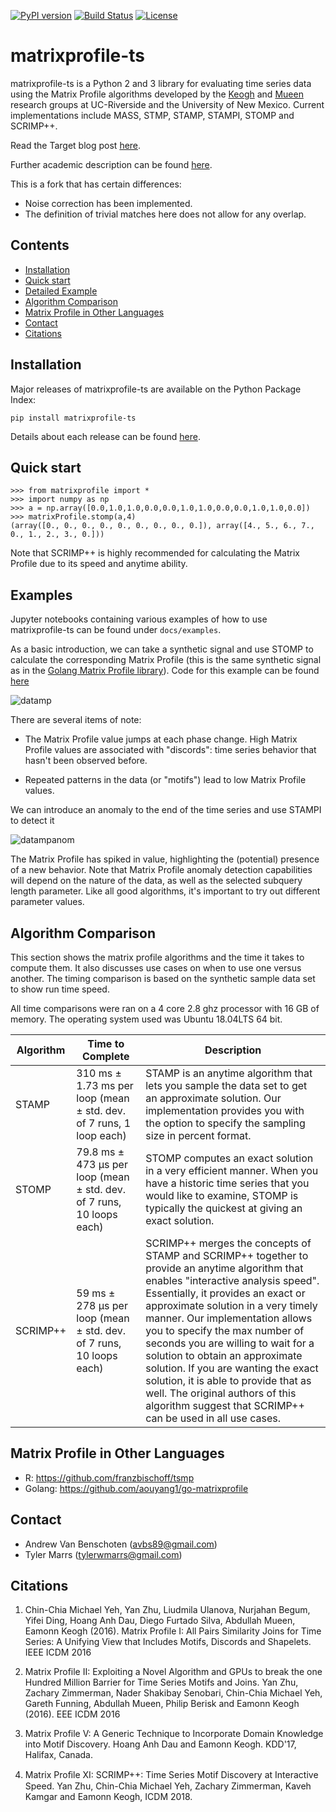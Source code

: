 [![PyPI version](https://badge.fury.io/py/matrixprofile-ts.svg)](https://badge.fury.io/py/matrixprofile-ts)
[![Build Status](https://travis-ci.org/target/matrixprofile-ts.svg)](https://travis-ci.org/target/matrixprofile-ts)
[![License](https://img.shields.io/badge/License-Apache%202.0-blue.svg)](https://opensource.org/licenses/Apache-2.0)
# matrixprofile-ts

matrixprofile-ts is a Python 2 and 3 library for evaluating time series data using the Matrix Profile algorithms developed by the [Keogh](https://www.cs.ucr.edu/~eamonn/MatrixProfile.html) and [Mueen](https://www.cs.unm.edu/~mueen/) research groups at UC-Riverside and the University of New Mexico. Current implementations include MASS, STMP, STAMP, STAMPI, STOMP and SCRIMP++.

Read the Target blog post [here](https://tech.target.com/2018/12/11/matrix-profile.html).

Further academic description can be found [here](https://www.cs.ucr.edu/~eamonn/MatrixProfile.html).

This is a fork that has certain differences:
- Noise correction has been implemented.
- The definition of trivial matches here does not allow for any overlap.

## Contents
- [Installation](#installation)
- [Quick start](#quick-start)
- [Detailed Example](#detailed-example)
- [Algorithm Comparison](#algorithm-comparison)
- [Matrix Profile in Other Languages](#matrix-profile-in-other-languages)
- [Contact](#contact)
- [Citations](#citations)

## Installation

Major releases of matrixprofile-ts are available on the Python Package Index:

`pip install matrixprofile-ts`

Details about each release can be found [here](https://github.com/target/matrixprofile-ts/blob/master/docs/Releases.md).

## Quick start

```
>>> from matrixprofile import *
>>> import numpy as np
>>> a = np.array([0.0,1.0,1.0,0.0,0.0,1.0,1.0,0.0,0.0,1.0,1.0,0.0])
>>> matrixProfile.stomp(a,4)
(array([0., 0., 0., 0., 0., 0., 0., 0., 0.]), array([4., 5., 6., 7., 0., 1., 2., 3., 0.]))
```
Note that SCRIMP++ is highly recommended for calculating the Matrix Profile due to its speed and anytime ability.

## Examples

Jupyter notebooks containing various examples of how to use matrixprofile-ts can be found under `docs/examples`.

As a basic introduction, we can take a synthetic signal and use STOMP to calculate the corresponding Matrix Profile (this is the same synthetic signal as in the [Golang Matrix Profile library](https://github.com/aouyang1/go-matrixprofile)). Code for this example can be found [here](https://github.com/target/matrixprofile-ts/blob/master/docs/examples/Matrix_Profile_Tutorial.ipynb)

![datamp](https://github.com/target/matrixprofile-ts/blob/master/datamp.png)


There are several items of note:

- The Matrix Profile value jumps at each phase change. High Matrix Profile values are associated with "discords": time series behavior that hasn't been observed before.

- Repeated patterns in the data (or "motifs") lead to low Matrix Profile values.


We can introduce an anomaly to the end of the time series and use STAMPI to detect it

![datampanom](https://github.com/target/matrixprofile-ts/blob/master/datampanom.png)

The Matrix Profile has spiked in value, highlighting the (potential) presence of a new behavior. Note that Matrix Profile anomaly detection capabilities will depend on the nature of the data, as well as the selected subquery length parameter. Like all good algorithms, it's important to try out different parameter values.

## Algorithm Comparison

This section shows the matrix profile algorithms and the time it takes to compute them. It also discusses use cases on when to use one versus another. The timing comparison is based on the synthetic sample data set to show run time speed.

All time comparisons were ran on a 4 core 2.8 ghz processor with 16 GB of memory. The operating system used was Ubuntu 18.04LTS 64 bit.

| Algorithm | Time to Complete                                                       | Description                                                                                                                                                                                                                                                                                                                                                                                                                                                                                                                                  |
|-----------|------------------------------------------------------------------------|----------------------------------------------------------------------------------------------------------------------------------------------------------------------------------------------------------------------------------------------------------------------------------------------------------------------------------------------------------------------------------------------------------------------------------------------------------------------------------------------------------------------------------------------|
| STAMP     | 310 ms ± 1.73 ms per loop (mean ± std. dev. of 7 runs, 1 loop each)    | STAMP is an anytime algorithm that lets you sample the data set to get an approximate solution. Our implementation provides you with the option to specify the sampling size in percent format.                                                                                                                                                                                                                                                                                                                                              |
| STOMP     | 79.8 ms ± 473 µs per loop (mean ± std. dev. of 7 runs, 10 loops each)  | STOMP computes an exact solution in a very efficient manner. When you have a historic time series that you would like to examine, STOMP is typically the quickest at giving an exact solution.                                                                                                                                                                                                                                                                                                                                               |
| SCRIMP++  | 59 ms ± 278 µs per loop (mean ± std. dev. of 7 runs, 10 loops each) | SCRIMP++ merges the concepts of STAMP and SCRIMP++ together to provide an anytime algorithm that enables "interactive analysis speed". Essentially, it provides an exact or approximate solution in a very timely manner. Our implementation allows you to specify the max number of seconds you are willing to wait for a solution to obtain an approximate solution. If you are wanting the exact solution, it is able to provide that as well. The original authors of this algorithm suggest that SCRIMP++ can be used in all use cases. |

## Matrix Profile in Other Languages
- R: https://github.com/franzbischoff/tsmp
- Golang: https://github.com/aouyang1/go-matrixprofile

## Contact
- Andrew Van Benschoten (avbs89@gmail.com)
- Tyler Marrs (tylerwmarrs@gmail.com)

## Citations
1. Chin-Chia Michael Yeh, Yan Zhu, Liudmila Ulanova, Nurjahan Begum, Yifei Ding, Hoang Anh Dau, Diego Furtado Silva, Abdullah Mueen, Eamonn Keogh (2016). Matrix Profile I: All Pairs Similarity Joins for Time Series: A Unifying View that Includes Motifs, Discords and Shapelets. IEEE ICDM 2016

2. Matrix Profile II: Exploiting a Novel Algorithm and GPUs to break the one Hundred Million Barrier for Time Series Motifs and Joins.  Yan Zhu, Zachary Zimmerman, Nader Shakibay Senobari, Chin-Chia Michael Yeh, Gareth Funning, Abdullah Mueen, Philip Berisk and Eamonn Keogh (2016). EEE ICDM 2016

3. Matrix Profile V: A Generic Technique to Incorporate Domain Knowledge into Motif Discovery. Hoang Anh Dau and Eamonn Keogh. KDD'17, Halifax, Canada.

4. Matrix Proﬁle XI: SCRIMP++: Time Series Motif Discovery at Interactive Speed. Yan Zhu, Chin-Chia Michael Yeh, Zachary Zimmerman, Kaveh Kamgar and Eamonn Keogh, ICDM 2018.
